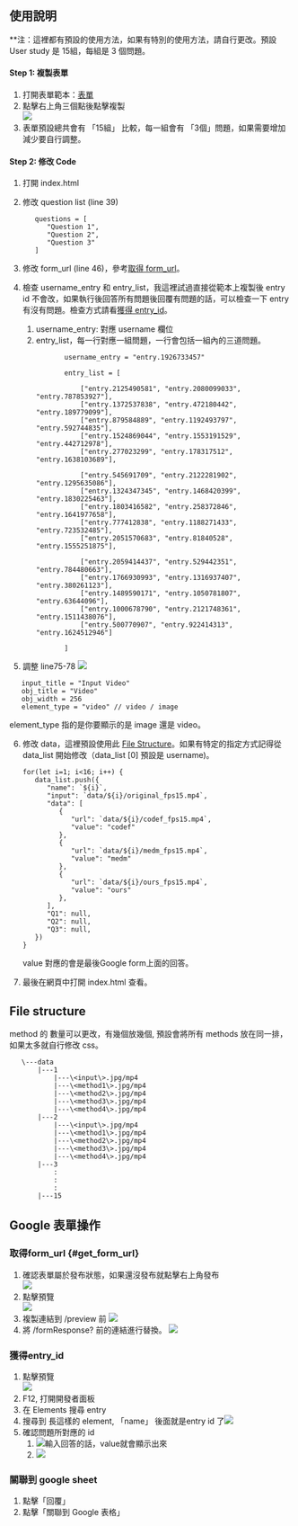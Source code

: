 ## 使用說明

\*\*注：這裡都有預設的使用方法，如果有特別的使用方法，請自行更改。預設 User study 是 15組，每組是 3 個問題。

#### Step 1: 複製表單

1. 打開表單範本：[表單](https://docs.google.com/forms/d/18yBXuKOFk8XCy2NeepPUiuhdJIylsUyY_xSze_hGnnA/edit)  
2. 點擊右上角三個點後點擊複製  
   ![](readme_imgs/copy.png) 
3. 表單預設總共會有 「15組」 比較，每一組會有 「3個」問題，如果需要增加減少要自行調整。

#### Step 2: 修改 Code

1. 打開 index.html  
2. 修改 question list (line 39\)  
   ```
      questions = [  
         "Question 1",  
         "Question 2",  
         "Question 3"  
      ]  
   ```
     
3. 修改 form\_url (line 46)，參考[取得 form_url](#%E5%8F%96%E5%BE%97form_url-get_form_url)。  
4. 檢查 username\_entry 和 entry\_list，我這裡試過直接從範本上複製後 entry id 不會改，如果執行後回答所有問題後回覆有問題的話，可以檢查一下 entry 有沒有問題。檢查方式請看[獲得 entry_id](#獲得entry_id)。  
   1. username\_entry: 對應 username 欄位  
   2. entry\_list，每一行對應一組問題，一行會包括一組內的三道問題。
      ```
             username_entry = "entry.1926733457"
   
             entry_list = [
   
                 ["entry.2125490581", "entry.2080099033", "entry.787853927"],
                 ["entry.1372537838", "entry.472180442", "entry.189779099"],
                 ["entry.879584889", "entry.1192493797", "entry.592744835"],
                 ["entry.1524869044", "entry.1553191529", "entry.442712978"],
                 ["entry.277023299", "entry.178317512", "entry.1638103689"],
      
                 ["entry.545691709", "entry.2122281902", "entry.1295635086"],
                 ["entry.1324347345", "entry.1468420399", "entry.1830225463"],
                 ["entry.1803416582", "entry.258372846", "entry.1641977658"],
                 ["entry.777412838", "entry.1188271433", "entry.723532485"],
                 ["entry.2051570683", "entry.81840528", "entry.1555251875"],
   
                 ["entry.2059414437", "entry.529442351", "entry.784480663"],
                 ["entry.1766930993", "entry.1316937407", "entry.380261123"],
                 ["entry.1489590171", "entry.1050781807", "entry.63644096"],
                 ["entry.1000678790", "entry.2121748361", "entry.1511438076"],
                 ["entry.500770907", "entry.922414313", "entry.1624512946"]
   
             ]
      ```

   

5. 調整 line75-78 ![](readme_imgs/example.png)
```
   input_title = "Input Video"
   obj_title = "Video"
   obj_width = 256
   element_type = "video" // video / image
```
   element\_type 指的是你要顯示的是 image 還是 video。  

6. 修改 data，這裡預設使用此 [File Structure](#file-structure)。如果有特定的指定方式記得從 data\_list 開始修改（data\_list \[0\] 預設是 username)。  
   ```
   for(let i=1; i<16; i++) {
      data_list.push({
         "name": `${i}`,
         "input": `data/${i}/original_fps15.mp4`,
         "data": [
            {
               "url": `data/${i}/codef_fps15.mp4`,
               "value": "codef"
            },
            {
               "url": `data/${i}/medm_fps15.mp4`,
               "value": "medm"
            },
            {
               "url": `data/${i}/ours_fps15.mp4`,
               "value": "ours"
            },
         ],
         "Q1": null,
         "Q2": null,
         "Q3": null,
      })
   }
   ```
   value 對應的會是最後Google form上面的回答。 
 
7. 最後在網頁中打開 index.html 查看。

## File structure

method 的 數量可以更改，有幾個放幾個, 預設會將所有 methods 放在同一排，如果太多就自行修改 css。  
```
   \---data  
       |---1  
           |---\<input\>.jpg/mp4  
           |---\<method1\>.jpg/mp4  
           |---\<method2\>.jpg/mp4  
           |---\<method3\>.jpg/mp4  
           |---\<method4\>.jpg/mp4  
       |---2  
           |---\<input\>.jpg/mp4  
           |---\<method1\>.jpg/mp4  
           |---\<method2\>.jpg/mp4  
           |---\<method3\>.jpg/mp4  
           |---\<method4\>.jpg/mp4  
       |---3  
           :  
           :  
           :  
       |---15
```

## Google 表單操作

### 取得form_url {#get_form_url}

1. 確認表單屬於發布狀態，如果還沒發布就點擊右上角發布  
   ![](readme_imgs/post.png)
2. 點擊預覽  
   ![](readme_imgs/preview.png)
3. 複製連結到 /preview 前
   ![](readme_imgs/form_url.png)
4. 將 /formResponse? 前的連結進行替換。
   ![](readme_imgs/change_form_url.png)


### 獲得entry_id

1. 點擊預覽  
   ![](readme_imgs/preview.png)
2. F12, 打開開發者面板  
3. 在 Elements 搜尋 entry  
4. 搜尋到 長這樣的 element, 「name」 後面就是entry id 了![](readme_imgs/entries.png)
5. 確認問題所對應的 id  
   1. ![](readme_imgs/entry_example1.png)輸入回答的話，value就會顯示出來  
   2. ![](readme_imgs/entry_example2.png)

### 關聯到 google sheet

1. 點擊「回覆」  
2. 點擊「關聯到 Google 表格」
